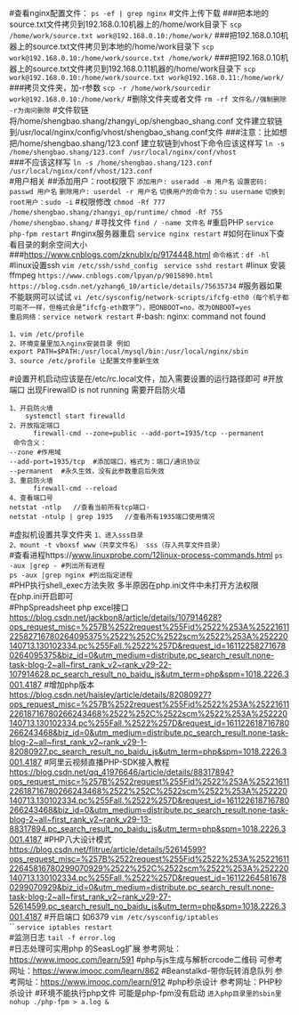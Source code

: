 #查看nginx配置文件：
`ps -ef | grep nginx`
#文件上传下载
###把本地的source.txt文件拷贝到192.168.0.10机器上的/home/work目录下
`scp /home/work/source.txt work@192.168.0.10:/home/work/` 
###把192.168.0.10机器上的source.txt文件拷贝到本地的/home/work目录下
`scp work@192.168.0.10:/home/work/source.txt /home/work/`
###把192.168.0.10机器上的source.txt文件拷贝到192.168.0.11机器的/home/work目录下
`scp work@192.168.0.10:/home/work/source.txt work@192.168.0.11:/home/work/ `
###拷贝文件夹，加-r参数
`scp -r /home/work/sourcedir work@192.168.0.10:/home/work/`
#删除文件夹或者文件
`rm -rf 文件名//强制删除 -r为询问删除`
#文件软链 将/home/shengbao.shang/zhangyi_op/shengbao_shang.conf 文件建立软链 到/usr/local/nginx/config/vhost/shengbao_shang.conf文件
###注意：比如想把/home/shengbao.shang/123.conf 建立软链到vhost下命令应该这样写
`ln -s /home/shengbao.shang/123.conf /usr/local/nginx/conf/vhost`  
###不应该这样写
`ln -s /home/shengbao.shang/123.conf /usr/local/nginx/conf/vhost/123.conf`  
#用户相关
##添加用户：root权限下 
`添加用户: useradd -m 用户名`
`设置密码: passwd 用户名`
`删除用户: userdel -r 用户名`
`切换用户的命令为：su username`
`切换到root用户：sudo -i`
#权限修改
`chmod -Rf 777 /home/shengbao.shang/zhangyi_op/runtime/`
`chmod -Rf 755 /home/shengbao.shang/`
#寻找文件
`find / -name 文件名`
#重启PHP
`service php-fpm restart`
#nginx服务器重启
`service nginx restart`
#如何在linux下查看目录的剩余空间大小 
###https://www.cnblogs.com/zknublx/p/9174448.html 
`命令格式：df -hl`
#linux设置ssh
`vim /etc/ssh/sshd_config ` 
`service sshd restart`
#linux 安装ffmpeg
`https://www.cnblogs.com/lpyan/p/9015890.html`  
`https://blog.csdn.net/yzhang6_10/article/details/75635734`
#服务器如果不能联网可以试试
`vi /etc/sysconfig/network-scripts/ifcfg-eth0（每个机子都可能不一样，但格式会是“ifcfg-eth数字”），把ONBOOT=no，改为ONBOOT=yes`  
`重启网络：service network restart`
#-bash: nginx: command not found
```
1、vim /etc/profile
2、环境变量里加入nginx安装目录 例如
export PATH=$PATH:/usr/local/mysql/bin:/usr/local/nginx/sbin
3、source /etc/profile 让配置文件重新生效
```
#设置开机启动应该是在/etc/rc.local文件，加入需要设置的运行路径即可
#开放端口 出现FirewallD is not running 需要开启防火墙
```
1、开启防火墙 
    systemctl start firewalld
2、开放指定端口
      firewall-cmd --zone=public --add-port=1935/tcp --permanent
 命令含义：
--zone #作用域
--add-port=1935/tcp  #添加端口，格式为：端口/通讯协议
--permanent  #永久生效，没有此参数重启后失效
3、重启防火墙
      firewall-cmd --reload
4、查看端口号
netstat -ntlp   //查看当前所有tcp端口·
netstat -ntulp | grep 1935   //查看所有1935端口使用情况
```
#虚拟机设置共享文件夹 
`1、进入sss目录`  
`2、mount -t vboxsf www（共享文件名） sss（存入共享文件目录）`  
#查看进程https://www.linuxprobe.com/12linux-process-commands.html
`ps -aux |grep - #列出所有进程`  
`ps -aux |grep nginx #列出指定进程`   
#PHP执行shell_exec方法失败
多半原因在php.ini文件中未打开方法权限  
在php.ini开启即可  
#PhpSpreadsheet php excel接口 https://blog.csdn.net/jackbon8/article/details/107914628?ops_request_misc=%257B%2522request%255Fid%2522%253A%2522161122582716780264095375%2522%252C%2522scm%2522%253A%252220140713.130102334.pc%255Fall.%2522%257D&request_id=161122582716780264095375&biz_id=0&utm_medium=distribute.pc_search_result.none-task-blog-2~all~first_rank_v2~rank_v29-22-107914628.pc_search_result_no_baidu_js&utm_term=php&spm=1018.2226.3001.4187
#增加php版本 https://blog.csdn.net/haisley/article/details/82080927?ops_request_misc=%257B%2522request%255Fid%2522%253A%2522161122618716780266243468%2522%252C%2522scm%2522%253A%252220140713.130102334.pc%255Fall.%2522%257D&request_id=161122618716780266243468&biz_id=0&utm_medium=distribute.pc_search_result.none-task-blog-2~all~first_rank_v2~rank_v29-1-82080927.pc_search_result_no_baidu_js&utm_term=php&spm=1018.2226.3001.4187
#阿里云视频直播PHP-SDK接入教程 https://blog.csdn.net/qq_41976646/article/details/88317894?ops_request_misc=%257B%2522request%255Fid%2522%253A%2522161122618716780266243468%2522%252C%2522scm%2522%253A%252220140713.130102334.pc%255Fall.%2522%257D&request_id=161122618716780266243468&biz_id=0&utm_medium=distribute.pc_search_result.none-task-blog-2~all~first_rank_v2~rank_v29-13-88317894.pc_search_result_no_baidu_js&utm_term=php&spm=1018.2226.3001.4187
#PHP八大设计模式 https://blog.csdn.net/flitrue/article/details/52614599?ops_request_misc=%257B%2522request%255Fid%2522%253A%2522161122645816780299070929%2522%252C%2522scm%2522%253A%252220140713.130102334.pc%255Fall.%2522%257D&request_id=161122645816780299070929&biz_id=0&utm_medium=distribute.pc_search_result.none-task-blog-2~all~first_rank_v2~rank_v29-27-52614599.pc_search_result_no_baidu_js&utm_term=php&spm=1018.2226.3001.4187
#开启端口 如6379
`vim /etc/sysconfig/iptables`  
``
`service iptables restart`  
#监测日志
`tail -f error.log`  
#日志处理可实用php 的SeasLog扩展 参考网址：https://www.imooc.com/learn/591
#php与js生成与解析crcode二维码 可参考网址：https://www.imooc.com/learn/862
#Beanstalkd-带你玩转消息队列 参考网址：https://www.imooc.com/learn/912
#php秒杀设计 参考网址：PHP秒杀设计 
#环境不能执行php文件 可能是php-fpm没有启动
`进入php目录里的sbin里  nohup ./php-fpm > a.log &  `

